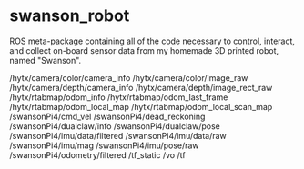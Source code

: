# swanson_robot
ROS meta-package containing all of the code necessary to control, interact, and collect on-board sensor data from my homemade 3D printed robot, named "Swanson".


/hytx/camera/color/camera_info /hytx/camera/color/image_raw /hytx/camera/depth/camera_info /hytx/camera/depth/image_rect_raw /hytx/rtabmap/odom_info /hytx/rtabmap/odom_last_frame /hytx/rtabmap/odom_local_map /hytx/rtabmap/odom_local_scan_map /swansonPi4/cmd_vel /swansonPi4/dead_reckoning /swansonPi4/dualclaw/info /swansonPi4/dualclaw/pose /swansonPi4/imu/data/filtered /swansonPi4/imu/data/raw /swansonPi4/imu/mag /swansonPi4/imu/pose/raw /swansonPi4/odometry/filtered /tf_static /vo /tf
